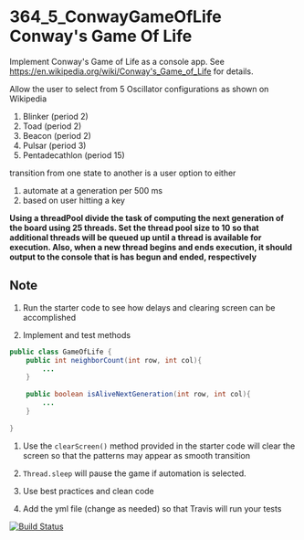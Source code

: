 # 364_5_ConwayGameOfLife Conway's Game Of Life

Implement Conway's Game of Life as a console app. See  https://en.wikipedia.org/wiki/Conway's_Game_of_Life for details.

Allow the user to select from 5 Oscillator configurations as shown on Wikipedia

1. Blinker (period 2)
1. Toad (period 2)	
1. Beacon (period 2)	
1. Pulsar (period 3)	
1. Pentadecathlon (period 15)	

transition from one state to another is a user option to either
1. automate at a generation per 500 ms
2. based on user hitting a key

__Using a threadPool divide the task of computing the next generation of the board using 25 threads. Set the thread pool size to 10 so that additional threads will be queued up until a thread  is available for execution. Also, when a new thread begins and ends execution, it should output to the console that is has begun and ended, respectively__

## Note

1. Run the starter code to see how delays and clearing screen can be accomplished

2. Implement and test methods 
```java
public class GameOfLife {
    public int neighborCount(int row, int col){
        ...
    }    
    
    public boolean isAliveNextGeneration(int row, int col){
        ...
    }
    
} 
```
1. Use the `clearScreen()` method provided in the starter code will clear the screen so that the patterns may appear as smooth transition

1. `Thread.sleep` will pause the game if automation is selected.

1. Use best practices and clean code
1. Add the yml file (change as needed) so that Travis will run your tests


[![Build Status](https://travis-ci.org/MCO364-1/hw3-yliff.svg?branch=master)](https://travis-ci.org/MCO364-1/hw3-yliff)
